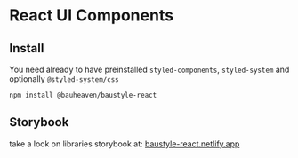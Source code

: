 # React UI Components


## Install

You need already to have preinstalled `styled-components`, `styled-system` and optionally `@styled-system/css`

```
npm install @bauheaven/baustyle-react
```



## Storybook

take a look on libraries storybook at: [baustyle-react.netlify.app](https://baustyle-react.netlify.app/)